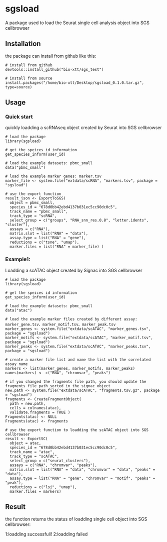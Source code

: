 # sgsload
A package used to load the Seurat single cell analysis object into SGS cellbrowser


## Installation
the package can install from github like this:

```
# install from github
devtools::install_github("bio-xtt/sgs_test") 

# install from source
install.packages("/home/bio-xtt/Desktop/sgsload_0.1.0.tar.gz", type=source)
```


## Usage

### Quick start
quickly loadding a scRNAseq object created by Seurat into SGS cellbrowser

```
# load the package
library(sgsload)

# get the speices id information
get_species_inform(user_id)

```

```
# load the example datasets: pbmc_small
data("pbmc_small")

# load the example marker genes: marker.tsv
marker_file <- system.file("extdata/scRNA", "markers.tsv", package = "sgsload")

# use the export function
result_json <- ExportToSGS(
  object = pbmc_small,
  species_id = "678d0bb42ebd4137b031ec5cc90dc0c5",
  track_name = "pbmc_small",
  track_type = "scRNA",
  select_group = c("groups", "RNA_snn_res.0.8", "letter.idents", "cluster"),
  assays = c("RNA"),
  matrix.slot = list("RNA" = "data"),
  assay.type = list("RNA" = "gene"),
  reductions = c("tsne", "umap"),
  marker.files = list("RNA" = marker_file) )
```


### Example1:
Loadding a scATAC object created by Signac into SGS cellbrowser 


```
# load the package
library(sgsload)

# get the speices id information
get_species_inform(user_id)

# load the example datasets: pbmc_small
data("atac")

# load the example marker files created by different assay: marker_gene.tsv、marker_motif.tsv、marker_peak.tsv
marker_genes <- system.file("extdata/scATAC", "marker_genes.tsv", package = "sgsload")
marker_motifs <- system.file("extdata/scATAC", "marker_motif.tsv", package = "sgsload")
marker_peaks <- system.file("extdata/scATAC", "marker_peaks.tsv", package = "sgsload")

# create a marker file list and name the list with the correlated assay name
markers <- list(marker_genes, marker_motifs, marker_peaks)
names(markers) <- c("RNA", "chromvar", "peaks")

# if you changed the fragments file path, you should update the fragments file path sorted in the signac object
new.path <- system.file("extdata/scATAC", "fragments.tsv.gz", package = "sgsload")
fragments <- CreateFragmentObject(
  path = new.path,
  cells = colnames(atac),
  validate.fragments = TRUE )
Fragments(atac) <- NULL
Fragments(atac) <- fragments

# use the export function to loadding the scATAC object into SGS cellbrowser
result <- ExportSC(
  object = atac,
  species_id = "678d0bb42ebd4137b031ec5cc90dc0c5",
  track_name = "atac",
  track_type = "scATAC",
  select_group = c("seurat_clusters"),
  assays = c("RNA", "chromvar", "peaks"),
  matrix.slot = list("RNA" = "data", "chromvar" = "data", "peaks" = "data"),
  assay.type = list("RNA" = "gene", "chromvar" = "motif", "peaks" = "peak"),
  reductions = c("lsi", "umap"),
  marker.files = markers)
```


## Result
the function returns the status of loadding single cell object into SGS cellbrowser:  

1:loadding successfull! 
2:loadding failed  
